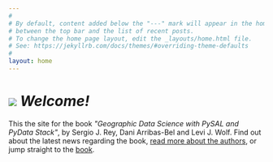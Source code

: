 ```yaml
---
#
# By default, content added below the "---" mark will appear in the home page
# between the top bar and the list of recent posts.
# To change the home page layout, edit the _layouts/home.html file.
# See: https://jekyllrb.com/docs/themes/#overriding-theme-defaults
#
layout: home
---
```


# ![](https://github.com/gdsbook/book/raw/master/infrastructure/booksite/logo/ico_64x64.png)  *Welcome!*

This the site for the book *"Geographic Data Science with PySAL and PyData
Stack"*, by Sergio J. Rey, Dani Arribas-Bel and Levi J. Wolf. Find out about
the latest news regarding the book, 
[read more about the authors](/authors), or jump straight to the
[book](http://geographicdata.science/book).
